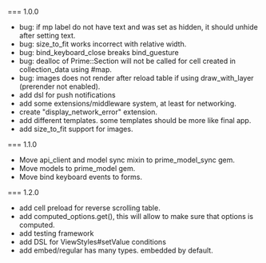 === 1.0.0
* bug: if mp label do not have text and was set as hidden, it should unhide after setting text.
* bug: size_to_fit works incorrect with relative width.
* bug: bind_keyboard_close breaks bind_guesture
* bug: dealloc of Prime::Section will not be called for cell created in collection_data using #map.
* bug: images does not render after reload table if using draw_with_layer (prerender not enabled).
* add dsl for push notifications
* add some extensions/middleware system, at least for networking.
* create "display_network_error" extension.
* add different templates. some templates should be more like final app.
* add size_to_fit support for images.

=== 1.1.0
* Move api_client and model sync mixin to prime_model_sync gem.
* Move models to prime_model gem.
* Move bind keyboard events to forms.

=== 1.2.0
* add cell preload for reverse scrolling table.
* add computed_options.get(), this will allow to make sure that options is computed.
* add testing framework
* add DSL for ViewStyles#setValue conditions
* add embed/regular has many types. embedded by default.
